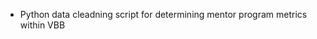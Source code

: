 - Python data cleadning script for determining mentor program metrics within VBB

<!---
AleemKhan12/AleemKhan12 is a ✨ special ✨ repository because its `README.md` (this file) appears on your GitHub profile.
You can click the Preview link to take a look at your changes.
--->
